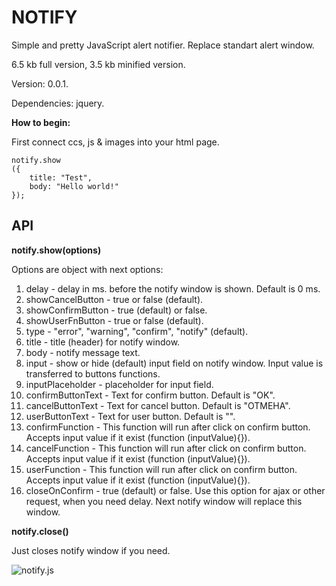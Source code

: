 # NOTIFY
Simple and pretty JavaScript alert notifier. Replace standart alert window. 

6.5 kb full version, 3.5 kb minified version.

Version: 0.0.1.

Dependencies: jquery.

**How to begin:**

First connect ccs, js & images into your html page.

```
notify.show
({
	title: "Test",
	body: "Hello world!"
});
```

## API

**notify.show(options)**

Options are object with next options:
1. delay - delay in ms. before the notify window is shown. Default is 0 ms.
2. showCancelButton - true or false (default).
3. showConfirmButton - true (default) or false.
4. showUserFnButton - true or false (default).
5. type - "error", "warning", "confirm", "notify" (default).
6. title - title (header) for notify window.
7. body - notify message text.
8. input - show or hide (default) input field on notify window. Input value is transferred to buttons functions.
9. inputPlaceholder - placeholder for input field.
10. confirmButtonText - Text for confirm button. Default is "OK".
11. cancelButtonText  - Text for cancel button. Default is "ОТМЕНА".
12. userButtonText - Text for user button. Default is "".
13. confirmFunction - This function will run after click on confirm button. Accepts input value if it exist (function (inputValue){}).
14. cancelFunction  - This function will run after click on confirm button. Accepts input value if it exist (function (inputValue){}).
15. userFunction - This function will run after click on confirm button. Accepts input value if it exist (function (inputValue){}).
16. closeOnConfirm - true (default) or false. Use this option for ajax or other request, when you need delay. Next notify window will replace this window.

**notify.close()**

Just closes notify window if you need.

![notify.js](http://www.imageup.ru/img232/2885861/notify.jpg)
